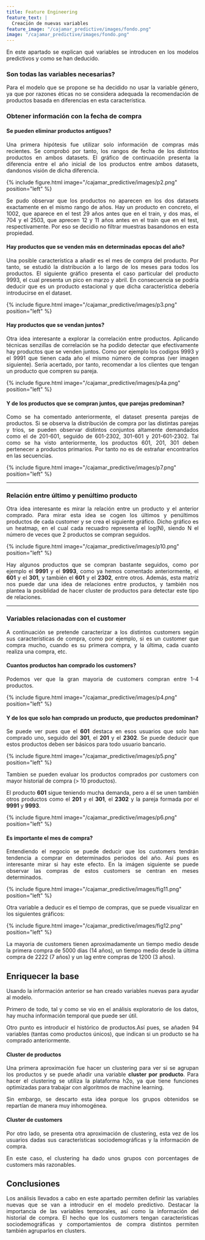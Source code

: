 ```yaml
---
title: Feature Engineering
feature_text: |
  Creación de nuevas variables
feature_image: "/cajamar_predictive/images/fondo.png"
image: "/cajamar_predictive/images/fondo.png"
---
```


<p align="justify">En este apartado se explican qué variables se introducen en los modelos predictivos y como se han deducido.</p>


### Son todas las variables necesarias?

<p align="justify">Para el modelo que se propone se ha decidido no usar la variable género, ya que por razones éticas no se considera adequada la recomendación de productos basada en diferencias en esta característica.</p> 


### Obtener información con la fecha de compra

#### Se pueden eliminar productos antiguos?

<p align="justify">Una primera hipótesis fue utilizar solo información de compras más recientes. Se comprobó por tanto, los rangos de fecha de los distintos productos en ambos datasets. El gráfico de continuación presenta la diferencia entre el año inicial de los productos entre ambos datasets, dandonos visión de dicha diferencia.</p> 

{% include figure.html image="/cajamar_predictive/images/p2.png" position="left" %}

<p align="justify">Se pudo observar que los productos no aparecen en los dos datasets exactamente en el mismo rango de años. Hay un producto en concreto, el 1002, que aparece en el test 29 años antes que en el train, y dos mas, el 704 y el 2503, que aprecen 12 y 11 años antes en el train que en el test, respectivamente. Por eso se decidio no filtrar muestras basandonos en esta propiedad.</p>

#### Hay productos que se venden más en determinadas epocas del año?

<p align="justify">Una posible característica a añadir es el mes de compra del producto. Por tanto, se estudió la distribución a lo largo de los meses para todos los productos. El siguiente gráfico presenta el caso particular del producto 9993, el cual presenta un pico en marzo y abril. En consecuencia se podría deducir que es un producto estacional y que dicha característica debería introducirse en el dataset.</p>

{% include figure.html image="/cajamar_predictive/images/p3.png" position="left" %}


#### Hay productos que se vendan juntos?

<p align="justify">
Otra idea interesante a explorar la correlación entre productos. Aplicando técnicas senzillas de correlación se ha podido detectar que efectivamente hay productos que se venden juntos. Como por ejemplo los codigos 9993 y el 9991 que tienen cada año el mismo número de compras (ver imagen siguiente). Sería acertado, por tanto, recomendar a los clientes que tengan un producto que compren su pareja.</p> 

{% include figure.html image="/cajamar_predictive/images/p4a.png" position="left" %}

#### Y de los productos que se compran juntos, que parejas predominan?

<p align="justify">
Como se ha comentado anteriormente, el dataset presenta parejas de productos. Si se observa la distribución de compra por las distintas parejas y trios, se pueden observar distintos conjuntos altamente demandados como el de 201-601, seguido de 601-2302, 301-601 y 201-601-2302. Tal como se ha visto anteriormente, los productos 601, 201, 301 deben pertenecer a productos primarios. Por tanto no es de estrañar encontrarlos en las secuencias.  </p>

{% include figure.html image="/cajamar_predictive/images/p7.png" position="left" %}


----

### Relación entre último y penúltimo producto

<p align="justify">
Otra idea interesante es mirar la relación entre un producto y el anterior comprado. Para mirar esta idea se cogen los últimos y penúltimos productos de cada customer y se crea el siguiente gráfico. Dicho gráfico es un heatmap, en el cual cada recuadro representa el log(N), siendo N el número de veces que 2 productos se compran seguidos. 
</p>
{% include figure.html image="/cajamar_predictive/images/p10.png" position="left" %}


<p align="justify">
Hay algunos productos que se compran bastante seguidos, como por ejemplo el <b>9991</b> y el <b>9993</b>, como ya hemos comentado anteriormente, el <b>601</b> y el <b>301</b>, y también el <b>601</b> y el <b>2302</b>, entre otros. Además, esta matriz nos puede dar una idea de relaciones entre productos, y también nos plantea la posiblidad de hacer cluster de productos para detectar este tipo de relaciones. 
</p>



----

### Variables relacionadas con el customer 

<p align="justify">
A continuación se pretende caracterizar a los distintos customers según sus características de compra, como por ejemplo, si es un customer que compra mucho, cuando es su primera compra, y la última, cada cuanto realiza una compra, etc.</p>

#### Cuantos productos han comprado los customers?

<p align="justify">
Podemos ver que la gran mayoria de customers compran entre 1-4 productos. </p>

{% include figure.html image="/cajamar_predictive/images/p4.png" position="left" %}


#### Y de los que solo han comprado un producto, que productos predominan?

<p align="justify">
Se puede ver pues que el <b>601</b> destaca en esos usuarios que solo han comprado uno, seguido del <b>301</b>, el <b>201</b> y el <b>2302</b>. Se puede deducir que estos productos deben ser básicos para todo usuario bancario. </p>

{% include figure.html image="/cajamar_predictive/images/p5.png" position="left" %}

<p align="justify">
Tambien se pueden evaluar los productos comprados por customers con mayor historial de compra (> 10 productos).</p>
<p align="justify">
El producto <b>601</b> sigue teniendo mucha demanda, pero a él se unen también otros productos como el <b>201</b> y el <b>301</b>, el <b>2302</b> y la pareja formada por el <b>9991</b> y <b>9993</b>.</p> 

{% include figure.html image="/cajamar_predictive/images/p6.png" position="left" %}


#### Es importante el mes de compra?

<p align="justify">
Entendiendo el negocio se puede deducir que los customers tendrán tendencia a comprar en determinados periodos del año. Así pues es interesante mirar si hay este efecto. En la imágen siguiente se puede observar las compras de estos customers se centran en meses determinados. </p>

{% include figure.html image="/cajamar_predictive/images/fig11.png" position="left" %}

<p align="justify">Otra variable a deducir es el tiempo de compras, que se puede visualizar en los siguientes gráficos:</p> 

{% include figure.html image="/cajamar_predictive/images/fig12.png" position="left" %}

<p align="justify">
La mayoria de customers tienen aproximadamente un tiempo medio desde la primera compra de 5000 dias (14 años), un tiempo medio desde la última compra de 2222 (7 años) y un lag entre compras de 1200 (3 años). 
</p>


## Enriquecer la base

<p align="justify">Usando la información anterior se han creado variables nuevas para ayudar al modelo.</p> 

<p align="justify">Primero de todo, tal y como se vio en el análisis exploratorio de los datos, hay mucha información temporal que puede ser útil.</p> 
<p align="justify">Otro punto es introducir el histórico de productos.Así pues, se añaden 94 variables (tantas como productos únicos), que indican si un producto se ha comprado anteriormente.</p> 


#### Cluster de productos

<p align="justify">Una primera aproximación fue hacer un clustering para ver si se agrupan los productos y se puede añadir una variable <b>cluster por producto</b>. Para hacer el clustering se utiliza la plataforma h2o, ya que tiene funciones optimizadas para trabajar con algoritmos de machine learning.</p> 
<p align="justify">Sin embargo, se descarto esta idea porque los grupos obtenidos se repartían de manera muy inhomogénea.</p> 


#### Cluster de customers

<p align="justify">Por otro lado, se presenta otra aproximación de clustering, esta vez de los usuarios dadas sus características sociodemográficas y la información de compra. </p> 

<p align="justify">En este caso, el clustering ha dado unos grupos con porcentages de customers más razonables. </p>

## Conclusiones

<p align="justify">Los análisis llevados a cabo en este apartado permiten definir las variables nuevas que se van a introducir en el modelo predictivo. Destacar la importancia de las variables temporales, así como la información del historial de compra. El hecho que los customers tengan características sociodemográficas y comportamientos de compra distintos permiten también agruparlos en clusters. </p>



